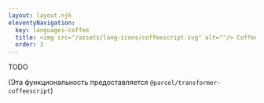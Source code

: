 ```yaml
---
layout: layout.njk
eleventyNavigation:
  key: languages-coffee
  title: <img src="/assets/lang-icons/coffeescript.svg" alt=""/> CoffeeScript
  order: 3
---
```


TODO

(Эта функциональность предоставляется `@parcel/transformer-coffeescript`)
